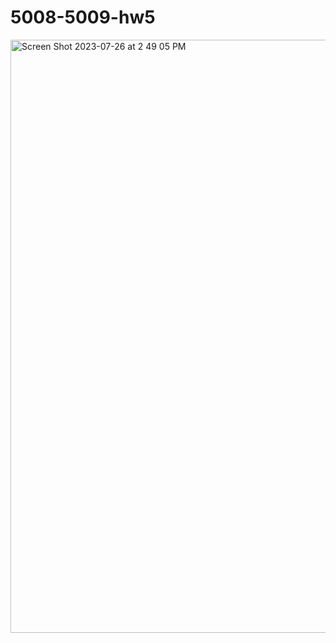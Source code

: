 # 5008-5009-hw5
<img width="949" alt="Screen Shot 2023-07-26 at 2 49 05 PM" src="https://github.com/learningmachine999/5008-5009-hw5/assets/131728093/c08b1a2b-c6d5-4909-a926-aaba2a50ceee">
